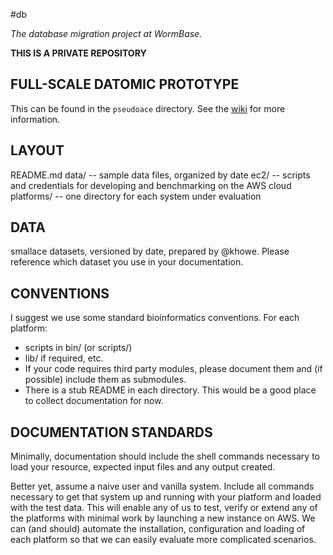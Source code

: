 #db

*The database migration project at WormBase.*

**THIS IS A PRIVATE REPOSITORY**

## FULL-SCALE DATOMIC PROTOTYPE

This can be found in the `pseudoace` directory.  See the [wiki](https://github.com/wormbase/db/wiki)
for more information.

## LAYOUT

   README.md
   data/       -- sample data files, organized by date
   ec2/        -- scripts and credentials for developing
                  and benchmarking on the AWS cloud
   platforms/  -- one directory for each system under evaluation
   
## DATA

smallace datasets, versioned by date, prepared by @khowe. Please
reference which dataset you use in your documentation.

## CONVENTIONS

I suggest we use some standard bioinformatics conventions. For each platform:

* scripts in bin/ (or scripts/)
* lib/ if required, etc.
* If your code requires third party modules, please document them and (if possible) include them as submodules.
* There is a stub README in each directory. This would be a good place to collect documentation for now.

## DOCUMENTATION STANDARDS

Minimally, documentation should include the shell commands necessary to load your resource, expected
input files and any output created.

Better yet, assume a naive user and vanilla system. Include all commands necessary to get that
system up and running with your platform and loaded with the test data.  This will enable any of us
to test, verify or extend any of the platforms with minimal work by launching a new instance on AWS. 
We can (and should) automate the installation, configuration and loading of each platform so that we
can easily evaluate more complicated scenarios.

